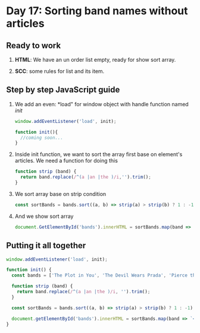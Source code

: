 # Day 17: Sorting band names without articles

## Ready to work

1. **HTML**: We have an un order list empty, ready for show sort array.

2. **SCC**: some rules for list and its item.

## Step by step JavaScript guide

1. We add an even: *load" for window object with handle function named *init*

   ```javascript
   window.addEventListener('load', init);

   function init(){
     //coming soon...
   }
   ```

2. Inside init function, we want to sort the array first base on element's articles. We need a function for doing this

   ```javascript
   function strip (band) {
     return band.replace(/^(a |an |the )/i,'').trim();
   }
   ```

3. We sort array base on strip condition

   ```javascript
   const sortBands = bands.sort((a, b) => strip(a) > strip(b) ? 1 : -1);
   ```

4. And we show sort array

   ```javascript
   document.GetElementById('bands').innerHTML = sortBands.map(band => `<li>${band}</li>`).join(');
   ```

## Putting it all together

   ```javascript
   window.addEventListener('load', init);

   function init() {
     const bands = ['The Plot in You', 'The Devil Wears Prada', 'Pierce the Veil', 'Norma Jean', 'The Bled', 'Say Anything', 'The Midway State', 'We Came as Romans', 'Counterparts', 'Oh, Sleeper', 'A Skylit Drive', 'Anywhere But Here', 'An Old Dog'];
  
     function strip (band) {
       return band.replace(/^(a |an |the )/i, '').trim();
     }

     const sortBands = bands.sort((a, b) => strip(a) > strip(b) ? 1 : -1);

     document.getElementById('bands').innerHTML = sortBands.map(band => `<li>${band}</li>`).join('');  
   }
   ```